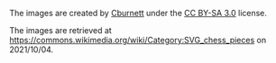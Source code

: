 The images are created by [Cburnett](https://commons.wikimedia.org/wiki/User:Cburnett) under the [CC BY-SA 3.0](https://creativecommons.org/licenses/by-sa/3.0/deed.en) license.

The images are retrieved at https://commons.wikimedia.org/wiki/Category:SVG_chess_pieces on 2021/10/04.
